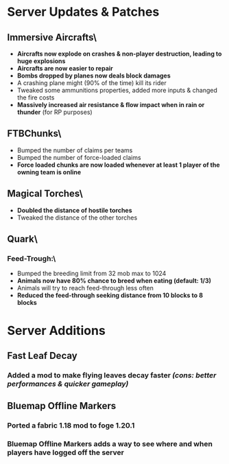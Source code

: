 # Server Updates & Patches
## Immersive Aircrafts\
- **Aircrafts now explode on crashes & non-player destruction, leading to huge explosions**
- **Aircrafts are now easier to repair**
- **Bombs dropped by planes now deals block damages**
- A crashing plane might (90% of the time) kill its rider
- Tweaked some ammunitions properties, added more inputs & changed the fire costs
- **Massively increased air resistance & flow impact when in rain or thunder** (for RP purposes)
## FTBChunks\
- Bumped the number of claims per teams
- Bumped the number of force-loaded claims
- **Force loaded chunks are now loaded whenever at least 1 player of the owning team is online**
## Magical Torches\
- **Doubled the distance of hostile torches**
- Tweaked the distance of the other torches
## Quark\
### Feed-Trough:\
- Bumped the breeding limit from 32 mob max to 1024
- **Animals now have 80% chance to breed when eating (default: 1/3)**
- Animals will try to reach feed-through less often
- **Reduced the feed-through seeking distance from 10 blocks to 8 blocks**
# Server Additions
## Fast Leaf Decay
### Added a mod to make flying leaves decay faster *(cons: better performances & quicker gameplay)*
## Bluemap Offline Markers
### Ported a fabric 1.18 mod to foge 1.20.1
### Bluemap Offline Markers adds a way to see where and when players have logged off the server
